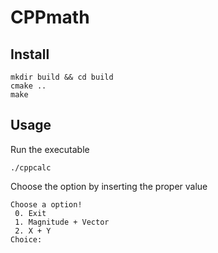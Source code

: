 # CPPmath

## Install

```
mkdir build && cd build
cmake ..
make
```

## Usage

Run the executable

```
./cppcalc
```

Choose the option by inserting the proper value

```
Choose a option!
 0. Exit
 1. Magnitude + Vector
 2. X + Y
Choice:
```
